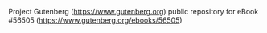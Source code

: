 Project Gutenberg (https://www.gutenberg.org) public repository for
eBook #56505 (https://www.gutenberg.org/ebooks/56505)
